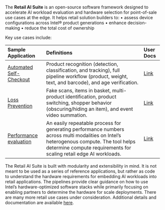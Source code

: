 The **Retail AI Suite** is an open-source software framework designed to accelerate AI workload evaluation and hardware selection for point-of-sale use cases at the edge. 
It helps retail solution builders to:
•	assess device configurations across Intel® product generations
•	enhance decision-making
•	reduce the total cost of ownership

Key use cases include:

| Sample Application | Definitions | User Docs       |
|:-------------------|:------------|:----------------|
| [Automated Self-Checkout](https://github.com/intel-retail/automated-self-checkout) | Product recognition (detection, classification, and tracking), full pipeline workflow (product, weight, text, and barcode), and age verification. | [Link](https://intel-retail.github.io/documentation/use-cases/automated-self-checkout/automated-self-checkout.html) |
| [Loss Prevention](https://github.com/intel-retail/loss-prevention)| Fake scans, items in basket, multi-product identification, product switching, shopper behavior (obscuring/hiding an item), and event video summation. | [Link](https://github.com/intel-retail/loss-prevention/blob/main/README.md) |
|[Performance evaluation](https://github.com/intel-retail/performance-tools?tab=readme-ov-file) | An easily repeatable process for generating performance numbers across multi modalities on Intel’s heterogenous compute. The tool helps determine compute requirements for scaling retail edge AI workloads. |  [Link](metro-ai-suite/interactive-digital-avatar/docs/get-started.md) |
 
The Retail AI Suite is built with modularity and extensibility in mind. It is not meant to be used as a series of reference applications, but rather as code to understand the hardware requirements for embedding AI workloads into retail applications. The pipelines provide clear guidance on how to use Intel’s hardware-optimized software stacks while primarily focusing on enabling partners to determine the hardware for scale deployments. There are many more retail use cases under consideration. Additional details and documentation are available [here](https://github.com/intel-retail).
